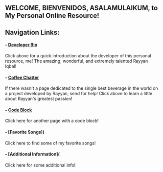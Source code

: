 WELCOME, BIENVENIDOS, ASALAMULAIKUM, to My Personal Online Resource!
------------------------

## Navigation Links:

#### - [Developer Bio](https://github.com/rai8d4/rayyan-iqbal-personal-site/blob/f96dcda273729f7ec92b6d3f663169944347c820/developerbio.md)

Click above for a quick introduction about the developer of this personal resource, me! The amazing, wonderful, and extremely talented Rayyan Iqbal! 

#### - [Coffee Chatter](https://github.com/rai8d4/rayyan-iqbal-personal-site/blob/bfd4ece958fc4831f5c728bd4be1aee565c06646/coffechatter.md)

If there wasn't a page dedicated to the single best beverage in the world on a project developed by Rayyan, send for help! Click above to learn a little about Rayyan's greatest passion!

#### - [Code Block](https://github.com/rai8d4/rayyan-iqbal-personal-site/blob/e59be97c2456a462903cc60cc7ce77a20d7790e4/codeblock.md)
Click here for another page with a code block!

#### - [Favorite Songs](
Click here to find some of my favorite songs!

#### - [Additional Information](
Click here for some additional info! 

